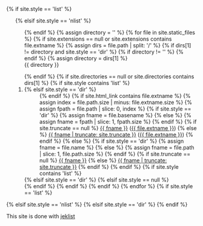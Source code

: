 <div>
{% if site.style == 'list' %}
    <ul>
{% elsif site.style == 'nlist' %}
    <ol>
{% endif %}
{% assign directory = '' %}
{% for file in site.static_files %}
    {% if site.extensions == null or site.extensions contains file.extname %}
        {% assign dirs = file.path | split: '/' %}
        {% if dirs[1] != directory and  site.style == 'dir' %}
            {% if directory != '' %}
            </dl>
            {% endif %}
            {% assign directory = dirs[1] %}
            <dt>{{ directory }}</dt>
            <dl>
        {% endif %}
        {% if site.directories == null or site.directories contains dirs[1] %}
            {% if site.style contains 'list' %}
                <li>
            {% elsif site.style == 'dir' %}
                <dd>
            {% endif %}
            {% if site.html_link contains file.extname %}
                {% assign index = file.path.size | minus: file.extname.size %}
                {% assign fpath = file.path | slice: 0, index %}
                {% if site.style == 'dir' %}
                    {% assign fname = file.basename %}
                {% else %}
                    {% assign fname = fpath | slice: 1, fpath.size %}
                {% endif %}
                {% if site.truncate == null %}
                <a href="{{ site.github.baseurl }}{{ fpath }}">{{ fname }}</a> (<a href="{{ site.github.baseurl }}{{ file.path }}">{{ file.extname }}</a>)
                {% else %}
                <a href="{{ site.github.baseurl }}{{ fpath }}">{{ fname | truncate: site.truncate }}</a> (<a href="{{ site.github.baseurl }}{{ file.path }}">{{ file.extname }}</a>)
                {% endif %}
            {% else %}
                {% if site.style == 'dir' %}
                    {% assign fname = file.name %}
                {% else %}
                    {% assign fname = file.path | slice: 1, file.path.size %}
                {% endif %}
                {% if site.truncate == null %}
                <a href="{{ site.github.baseurl }}{{ file.path }}">{{ fname }}</a>
                {% else %}
                <a href="{{ site.github.baseurl }}{{ file.path }}">{{ fname | truncate: site.truncate }}</a>
                {% endif %}
            {% endif %}
            {% if site.style contains 'list' %}
                </li>
            {% elsif site.style == 'dir' %}
                </dd>
            {% elsif site.style == null %}
                <br>
            {% endif %}
        {% endif %}
    {% endif %}
{% endfor %}
{% if site.style == 'list' %}
    </ul>
{% elsif site.style == 'nlist' %}
    </ol>
{% elsif site.style == 'dir' %}
    </dl>
{% endif %}
</div>

This site is done with [jeklist](https://github.com/fgallaire/jeklist)
